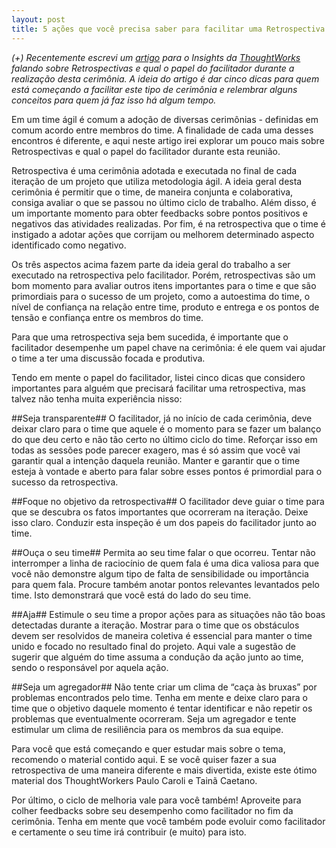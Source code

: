 ```yaml
---
layout: post
title: 5 ações que você precisa saber para facilitar uma Retrospectiva
---
```


*(+) Recentemente escrevi um [artigo] para o Insights da [ThoughtWorks] falando sobre Retrospectivas e qual o papel do facilitador durante a realização desta cerimônia. A ideia do artigo é dar cinco dicas para quem está começando a facilitar este tipo de cerimônia e relembrar alguns conceitos para quem já faz isso há algum tempo.*

Em um time ágil é comum a adoção de diversas cerimônias - definidas em comum acordo entre membros do time. A finalidade de cada uma desses encontros é diferente, e aqui neste artigo irei explorar um pouco mais sobre Retrospectivas e qual o papel do facilitador durante esta reunião.

Retrospectiva é uma cerimônia adotada e executada no final de cada iteração de um projeto que utiliza metodologia ágil. A ideia geral desta cerimônia é permitir que o time, de maneira conjunta e colaborativa, consiga avaliar o que se passou no último ciclo de trabalho. Além disso, é um importante momento para obter feedbacks sobre pontos positivos e negativos das atividades realizadas. Por fim, é na retrospectiva que o time é instigado a adotar ações que corrijam ou melhorem determinado aspecto identificado como negativo.

Os três aspectos acima fazem parte da ideia geral do trabalho a ser executado na retrospectiva pelo facilitador. Porém, retrospectivas são um bom momento para avaliar outros itens importantes para o time e que são primordiais para o sucesso de um projeto, como a autoestima do time, o nível de confiança na relação entre time, produto e entrega e os pontos de tensão e confiança entre os membros do time.

Para que uma retrospectiva seja bem sucedida, é importante que o facilitador desempenhe um papel chave na cerimônia: é ele quem vai ajudar o time a ter uma discussão focada e produtiva.

Tendo em mente o papel do facilitador, listei cinco dicas que considero importantes para alguém que precisará facilitar uma retrospectiva, mas talvez não tenha muita experiência nisso:

##Seja transparente##
O facilitador, já no início de cada cerimônia, deve deixar claro para o time que aquele é o momento para se fazer um balanço do que deu certo e não tão certo no último ciclo do time. Reforçar isso em todas as sessões pode parecer exagero, mas é só assim que você vai garantir qual a intenção daquela reunião. Manter e garantir que o time esteja à vontade e aberto para falar sobre esses pontos é primordial para o sucesso da retrospectiva.

##Foque no objetivo da retrospectiva##
O facilitador deve guiar o time para que se descubra os fatos importantes que ocorreram na iteração. Deixe isso claro. Conduzir esta inspeção é um dos papeis do facilitador junto ao time.

##Ouça o seu time##
Permita ao seu time falar o que ocorreu. Tentar não interromper a linha de raciocínio de quem fala é uma dica valiosa para que você não demonstre algum tipo de falta de sensibilidade ou importância para quem fala. Procure também anotar pontos relevantes levantados pelo time. Isto demonstrará que você está do lado do seu time.

##Aja##
Estimule o seu time a propor ações para as situações não tão boas detectadas durante a iteração. Mostrar para o time que os obstáculos devem ser resolvidos de maneira coletiva é essencial para manter o time unido e focado no resultado final do projeto. Aqui vale a sugestão de sugerir que alguém do time assuma a condução da ação junto ao time, sendo o responsável por aquela ação.

##Seja um agregador##
Não tente criar um clima de “caça às bruxas” por problemas encontrados pelo time. Tenha em mente e deixe claro para o time que o objetivo daquele momento é tentar identificar e não repetir os problemas que eventualmente ocorreram. Seja um agregador e tente estimular um clima de resiliência para os membros da sua equipe.

Para você que está começando e quer estudar mais sobre o tema, recomendo o material contido aqui. E se você quiser fazer a sua retrospectiva de uma maneira diferente e mais divertida, existe este ótimo material dos ThoughtWorkers Paulo Caroli e Tainã Caetano.

Por último, o ciclo de melhoria vale para você também! Aproveite para colher feedbacks sobre seu desempenho como facilitador no fim da cerimônia. Tenha em mente que você também pode evoluir como facilitador e certamente o seu time irá contribuir (e muito) para isto.

[artigo]: http://www.thoughtworks.com/pt/insights/blog/5-things-you-need-know-facilitate-retrospective
[ThoughtWorks]: https://thoughtworks.com